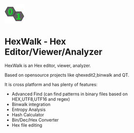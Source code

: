 ![hexwalk](hexwalk/images/hexwalk64.png)
# HexWalk - Hex Editor/Viewer/Analyzer
 
HexWalk is an Hex editor, viewer, analyzer.

Based on opensource projects like qhexedit2,binwalk and QT.

It is cross platform and has plenty of features:

* Advanced Find (can find patterns in binary files based on HEX,UTF8,UTF16 and regex)
* Binwalk integration
* Entropy Analysis
* Hash Calculator
* Bin/Dec/Hex Converter
* Hex file editing
